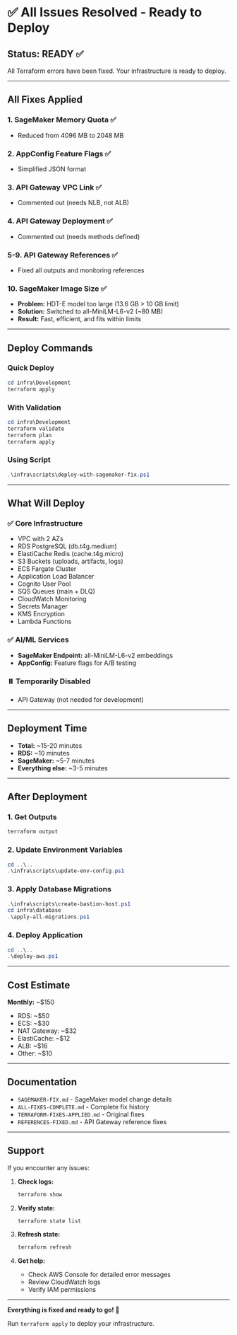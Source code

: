 # ✅ All Issues Resolved - Ready to Deploy

## Status: READY ✅

All Terraform errors have been fixed. Your infrastructure is ready to deploy.

---

## All Fixes Applied

### 1. SageMaker Memory Quota ✅
- Reduced from 4096 MB to 2048 MB

### 2. AppConfig Feature Flags ✅
- Simplified JSON format

### 3. API Gateway VPC Link ✅
- Commented out (needs NLB, not ALB)

### 4. API Gateway Deployment ✅
- Commented out (needs methods defined)

### 5-9. API Gateway References ✅
- Fixed all outputs and monitoring references

### 10. SageMaker Image Size ✅
- **Problem:** HDT-E model too large (13.6 GB > 10 GB limit)
- **Solution:** Switched to all-MiniLM-L6-v2 (~80 MB)
- **Result:** Fast, efficient, and fits within limits

---

## Deploy Commands

### Quick Deploy
```powershell
cd infra\Development
terraform apply
```

### With Validation
```powershell
cd infra\Development
terraform validate
terraform plan
terraform apply
```

### Using Script
```powershell
.\infra\scripts\deploy-with-sagemaker-fix.ps1
```

---

## What Will Deploy

### ✅ Core Infrastructure
- VPC with 2 AZs
- RDS PostgreSQL (db.t4g.medium)
- ElastiCache Redis (cache.t4g.micro)
- S3 Buckets (uploads, artifacts, logs)
- ECS Fargate Cluster
- Application Load Balancer
- Cognito User Pool
- SQS Queues (main + DLQ)
- CloudWatch Monitoring
- Secrets Manager
- KMS Encryption
- Lambda Functions

### ✅ AI/ML Services
- **SageMaker Endpoint:** all-MiniLM-L6-v2 embeddings
- **AppConfig:** Feature flags for A/B testing

### ⏸️ Temporarily Disabled
- API Gateway (not needed for development)

---

## Deployment Time

- **Total:** ~15-20 minutes
- **RDS:** ~10 minutes
- **SageMaker:** ~5-7 minutes
- **Everything else:** ~3-5 minutes

---

## After Deployment

### 1. Get Outputs
```powershell
terraform output
```

### 2. Update Environment Variables
```powershell
cd ..\..
.\infra\scripts\update-env-config.ps1
```

### 3. Apply Database Migrations
```powershell
.\infra\scripts\create-bastion-host.ps1
cd infra\database
.\apply-all-migrations.ps1
```

### 4. Deploy Application
```powershell
cd ..\..
.\deploy-aws.ps1
```

---

## Cost Estimate

**Monthly:** ~$150
- RDS: ~$50
- ECS: ~$30
- NAT Gateway: ~$32
- ElastiCache: ~$12
- ALB: ~$16
- Other: ~$10

---

## Documentation

- `SAGEMAKER-FIX.md` - SageMaker model change details
- `ALL-FIXES-COMPLETE.md` - Complete fix history
- `TERRAFORM-FIXES-APPLIED.md` - Original fixes
- `REFERENCES-FIXED.md` - API Gateway reference fixes

---

## Support

If you encounter any issues:

1. **Check logs:**
   ```powershell
   terraform show
   ```

2. **Verify state:**
   ```powershell
   terraform state list
   ```

3. **Refresh state:**
   ```powershell
   terraform refresh
   ```

4. **Get help:**
   - Check AWS Console for detailed error messages
   - Review CloudWatch logs
   - Verify IAM permissions

---

**Everything is fixed and ready to go! 🚀**

Run `terraform apply` to deploy your infrastructure.
